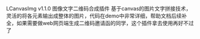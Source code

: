 LCanvasImg v1.1.0
图像文字二维码合成插件
基于canvas的图片文字拼接技术，灵活的将各元素输出成整体的图片，代码在demo中非常详细，帮助文档后续补全，如果需要做web网页端生成二维码邀请函的同学，这个插件拿去使用再好不过了
